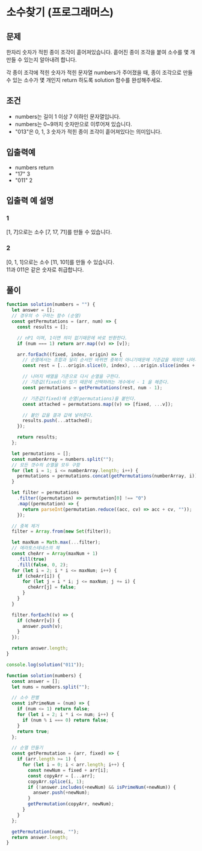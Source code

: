 # 소수찾기 (프로그래머스)

## 문제

한자리 숫자가 적힌 종이 조각이 흩어져있습니다. 흩어진 종이 조각을 붙여 소수를 몇 개 만들 수 있는지 알아내려 합니다.<br>

각 종이 조각에 적힌 숫자가 적힌 문자열 numbers가 주어졌을 때, 종이 조각으로 만들 수 있는 소수가 몇 개인지 return 하도록 solution 함수를 완성해주세요.<br>

## 조건

- numbers는 길이 1 이상 7 이하인 문자열입니다.
- numbers는 0~9까지 숫자만으로 이루어져 있습니다.
- "013"은 0, 1, 3 숫자가 적힌 종이 조각이 흩어져있다는 의미입니다.

## 입출력예

- numbers return
- "17" 3
- "011" 2

## 입출력 예 설명

### 1

[1, 7]으로는 소수 [7, 17, 71]를 만들 수 있습니다.

### 2

[0, 1, 1]으로는 소수 [11, 101]를 만들 수 있습니다.<br>
11과 011은 같은 숫자로 취급합니다.

## 풀이

```js
function solution(numbers = "") {
  let answer = [];
  // 경우의 수 구하는 함수 (순열)
  const getPermutations = (arr, num) => {
    const results = [];

    // nP1 이며, 1이면 의미 없기때문에 바로 반환한다.
    if (num === 1) return arr.map((v) => [v]);

    arr.forEach((fixed, index, origin) => {
      // 순열에서는 조합과 달리 순서만 바뀌면 중복이 아니기때문에 기준값을 제외한 나머지 배열을 넣어준다.
      const rest = [...origin.slice(0, index), ...origin.slice(index + 1)];

      // 나머지 배열을 기준으로 다시 순열을 구한다.
      // 기준값(fixed)이 있기 때문에 선택하려는 개수에서 - 1 을 해준다.
      const permutations = getPermutations(rest, num - 1);

      // 기준값(fixed)에 순열(permutations)을 붙인다.
      const attached = permutations.map((v) => [fixed, ...v]);

      // 붙인 값을 결과 값에 넣어준다.
      results.push(...attached);
    });

    return results;
  };

  let permutations = [];
  const numberArray = numbers.split("");
  // 모든 갯수의 순열을 모두 구함
  for (let i = 1; i <= numberArray.length; i++) {
    permutations = permutations.concat(getPermutations(numberArray, i));
  }

  let filter = permutations
    .filter((permutation) => permutation[0] !== "0")
    .map((permutation) => {
      return parseInt(permutation.reduce((acc, cv) => acc + cv, ""));
    });

  // 중복 제거
  filter = Array.from(new Set(filter));

  let maxNum = Math.max(...filter);
  // 에라토스테네스의 체
  const cheArr = Array(maxNum + 1)
    .fill(true)
    .fill(false, 0, 2);
  for (let i = 2; i * i <= maxNum; i++) {
    if (cheArr[i]) {
      for (let j = i * i; j <= maxNum; j += i) {
        cheArr[j] = false;
      }
    }
  }

  filter.forEach((v) => {
    if (cheArr[v]) {
      answer.push(v);
    }
  });

  return answer.length;
}

console.log(solution("011"));

function solution(numbers) {
  const answer = [];
  let nums = numbers.split("");

  // 소수 판별
  const isPrimeNum = (num) => {
    if (num <= 1) return false;
    for (let i = 2; i * i <= num; i++) {
      if (num % i === 0) return false;
    }
    return true;
  };

  // 순열 만들기
  const getPermutation = (arr, fixed) => {
    if (arr.length >= 1) {
      for (let i = 0; i < arr.length; i++) {
        const newNum = fixed + arr[i];
        const copyArr = [...arr];
        copyArr.splice(i, 1);
        if (!answer.includes(+newNum) && isPrimeNum(+newNum)) {
          answer.push(+newNum);
        }
        getPermutation(copyArr, newNum);
      }
    }
  };

  getPermutation(nums, "");
  return answer.length;
}
```
